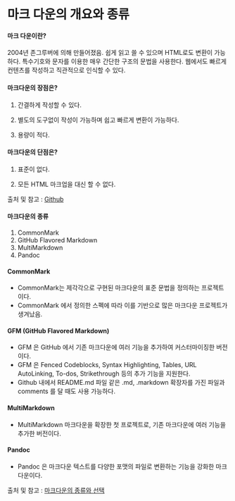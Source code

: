 # 마크 다운의 개요와 종류
#### 마크 다운이란?
2004년 존그루버에 의해 만들어졌음. 쉽게 읽고 쓸 수 있으며 HTML로도 변환이 가능하다.
특수기호와 문자를 이용한 매우 간단한 구조의 문법을 사용한다.
웹에서도 빠르게 컨텐츠를 작성하고 직관적으로 인식할 수 있다.


#### 마크다운의 장점은?
1. 간결하게 작성할 수 있다.<p>
2. 별도의 도구없이 작성이 가능하며 쉽고 빠르게 변환이 가능하다.<p>
3. 용량이 적다.<p>

#### 마크다운의 단점은?
1. 표준이 없다. <p>
2. 모든 HTML 마크업을 대신 할 수 없다. <p>


출처 및 참고 : [Github](https://gist.github.com/ihoneymon/652be052a0727ad59601)
  
#### 마크다운의 종류
1. CommonMark
2. GitHub Flavored Markdown
3. MultiMarkdown
4. Pandoc

#### CommonMark
- CommonMark는 제각각으로 구현된 마크다운의 표준 문법을 정의하는 프로젝트이다.
- CommonMark 에서 정의한 스펙에 따라 이를 기반으로 많은 마크다운 프로젝트가 생겨났음.
  
#### GFM (GitHub Flavored Markdown)
- GFM 은 GitHub 에서 기존 마크다운에 여러 기능을 추가하여 커스터마이징한 버전이다.
- GFM 은 Fenced Codeblocks, Syntax Highlighting, Tables, URL AutoLinking, To-dos, Strikethrough 등의 추가 기능을 지원한다.
- Github 내에서 README.md 파일 같은 .md, .markdown 확장자를 가진 파일과 comments 를 달 때도 사용 가능하다.

#### MultiMarkdown
- MultiMarkdown 마크다운을 확장한 첫 프로젝트로, 기존 마크다운에 여러 기능을 추가한 버전이다.

#### Pandoc
- Pandoc 은 마크다운 텍스트를 다양한 포맷의 파일로 변환하는 기능을 강화한 마크다운이다.

출처 및 참고 : [마크다운의 종류와 선택](https://futurecreator.github.io/2018/06/14/variety-of-markdown-and-Implementations/)
